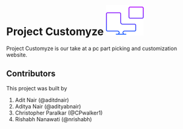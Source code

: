 
# Project Customyze ![](/svg/logo_border.svg)

Project Customyze is our take at a pc part picking and customization website.

## Contributors

This project was built by 

1. Adit Nair (@aditdnair)
2. Aditya Nair (@adityabnair)
3. Christopher Paralkar (@CPwalker1)
4. Rishabh Nanawati (@nrishabh)

